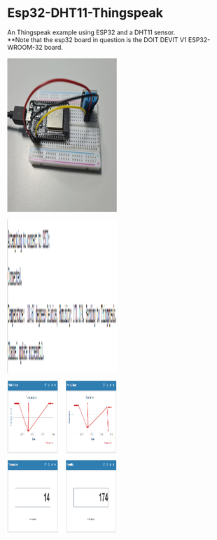 Esp32-DHT11-Thingspeak
======================
An Thingspeak example using ESP32 and a DHT11 sensor. <br/> 
**Note that the esp32 board in question is the DOIT DEVIT V1 ESP32-WROOM-32 board. <br/> <br/>
<img src="https://github.com/LawZHRobin/Projects/raw/master/IoT/Thingspeak-examples/images/esp32+dht11.jpg" width="250" height="350"> <br/>

<img src="https://github.com/LawZHRobin/Projects/raw/master/IoT/Thingspeak-examples/images/DHT11.PNG" width="250" height="350"> <br/>

<img src="https://github.com/LawZHRobin/Projects/raw/master/IoT/Thingspeak-examples/images/Thingspeak.PNG" width="250" height="350"> <br/>
